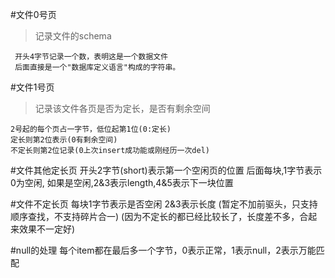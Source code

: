 #文件0号页
> 记录文件的schema
    
     开头4字节记录一个数，表明这是一个数据文件
     后面直接是一个"数据库定义语言"构成的字符串。
#文件1号页
> 记录该文件各页是否为定长，是否有剩余空间

    2号起的每个页占一字节，低位起第1位(0:定长)
    定长则第2位表示(0有剩余空间)
    不定长则第2位记录(0上次insert成功能或刚经历一次del)
#文件其他定长页
    开头2字节(short)表示第一个空闲页的位置
    后面每块,1字节表示0为空闲,
    如果是空闲,2&3表示length,4&5表示下一块位置
    
#文件不定长页
    每块1字节表示是否空闲
    2&3表示长度
    (暂定不加前驱头，只支持顺序查找，不支持碎片合一)
    (因为不定长的都已经比较长了，长度差不多，合起来效果不一定好)
    
#null的处理
    每个item都在最后多一个字节，0表示正常，1表示null，2表示万能匹配